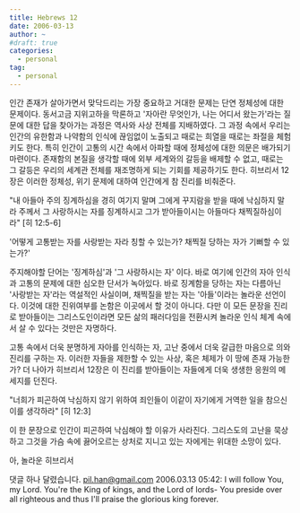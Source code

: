 ```yaml
---
title: Hebrews 12
date: 2006-03-13
author: ~
#draft: true
categories:
  - personal
tag:
  - personal
---
```




인간 존재가 살아가면서 맞닥드리는 가장 중요하고 거대한 문제는 단연 정체성에 대한 문제이다. 동서고금 지위고하을 막론하고 '자아란 무엇인가, 나는 어디서 왔는가'라는 질문에 대한 답을 찾아가는 과정은 역사와 사상 전체를 지배하였다. 그 과정 속에서 우리는 인간의 유한함과 나약함의 인식에 끊임없이 노출되고 때로는 희열을 때로는 좌절을 체험키도 한다. 특히 인간이 고통의 시간 속에서 아파할 때에 정체성에 대한 의문은 배가되기 마련이다. 존재함의 본질을 생각할 때에 외부 세계와의 갈등을 배제할 수 없고, 때로는 그 갈등은 우리의 세계관 전체를 재조명하게 되는 기회를 제공하기도 한다.
히브리서 12장은 이러한 정체성, 위기 문제에 대하여 인간에게 참 진리를 비춰준다.

"내 아들아 주의 징계하심을 경히 여기지 말며 그에게 꾸지람을 받을 때에 낙심하지 말라
주께서 그 사랑하시는 자를 징계하시고 그가 받아들이시는 아들마다 채찍질하심이라" [히 12:5-6]

'어떻게 고통받는 자를 사랑받는 자라 칭할 수 있는가? 채찍질 당하는 자가 기뻐할 수 있는가?'

주지해야할 단어는 '징계하심'과 '그 사랑하시는 자' 이다. 바로 여기에 인간의 자아 인식과 고통의 문제에 대한 심오한 단서가 녹아있다. 바로 징계함을 당하는 자는 다름아닌 '사랑받는 자'라는 역설적인 사실이며, 채찍질을 받는 자는 '아들'이라는 놀라운 선언이다. 이것에 대한 진위여부를 논함은 이곳에서 할 것이 아니다. 다만 이 모든 문장을 진리로 받아들이는 그리스도인이라면 모든 삶의 패러다임을 전환시켜 놀라운 인식 체계 속에서 살 수 있다는 것만은 자명하다. 

고통 속에서 더욱 분명하게 자아를 인식하는 자, 고난 중에서 더욱 갈급한 마음으로 의와 진리를 구하는 자. 이러한 자들을 제한할 수 있는 사상, 혹은 체제가 이 땅에 존재 가능한가? 더 나아가 히브리서 12장은 이 진리를 받아들이는 자들에게 더욱 생생한 응원의 메세지를 던진다. 

"너희가 피곤하여 낙심하지 않기 위하여 죄인들이 이같이 자기에게 거역한 일을 참으신 이를 생각하라" [히 12:3]

이 한 문장으로 인간이 피곤하여 낙심해야 할 이유가 사라진다. 그리스도의 고난을 묵상하고 그것을 가슴 속에 끓어오르는 상처로 지니고 있는 자에게는 위대한 소망이 있다.

아, 놀라운 히브리서


 댓글 하나 달렸습니다.
pil.han@gmail.com 2006.03.13 05:42: 
I will follow You, my Lord. You're the King of kings, and the Lord of lords- You preside over all righteous and thus I'll praise the glorious king forever.




